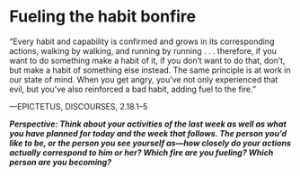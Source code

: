 # Fueling the habit bonfire

“Every habit and capability is confirmed and grows in its corresponding actions, walking by walking, and running by running . . . therefore, if you want to do something make a habit of it, if you don’t want to do that, don’t, but make a habit of something else instead. The same principle is at work in our state of mind. When you get angry, you’ve not only experienced that evil, but you’ve also reinforced a bad habit, adding fuel to the fire.”

—EPICTETUS, DISCOURSES, 2.18.1–5

***Perspective: Think about your activities of the last week as well as what you have planned for today and the week that follows. The person you’d like to be, or the person you see yourself as—how closely do your actions actually correspond to him or her? Which fire are you fueling? Which person are you becoming?***